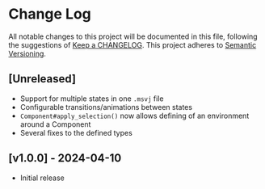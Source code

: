 # Change Log
All notable changes to this project will be documented in this file, following the suggestions of [Keep a CHANGELOG](http://keepachangelog.com/). This project adheres to [Semantic Versioning](http://semver.org/).

## [Unreleased]

- Support for multiple states in one `.msvj` file
- Configurable transitions/animations between states
- `Component#apply_selection()` now allows defining of an environment around a Component
- Several fixes to the defined types

## [v1.0.0] - 2024-04-10
- Initial release
